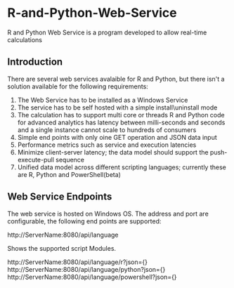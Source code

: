 # R-and-Python-Web-Service
R and Python Web Service is a program developed to allow real-time calculations

## Introduction
There are several web services avalaible for R and Python, but there isn't a solution available for the following requirements:

1. The Web Service has to be installed as a Windows Service
2. The service has to be self hosted with a simple install\uninstall mode
3. The calculation has to support multi core or threads
R and Python code for advanced analytics has latency between milli-seconds and seconds and a single instance cannot scale to hundreds of consumers
4. Simple end points with only oine GET operation and JSON data input
5. Performance metrics such as service and execution latencies
6. Minimize client-server latency; the data model should support the push-execute-pull sequence
7. Unified data model across different scripting languages; currently these are R, Python and PowerShell(beta)

## Web Service Endpoints

The web service is hosted on Windows OS. The address and port are configurable, the following end points are supported:

http://ServerName:8080/api/language

Shows the supported script Modules.

http://ServerName:8080/api/language/r?json={}
http://ServerName:8080/api/language/python?json={}
http://ServerName:8080/api/language/powershell?json={}




